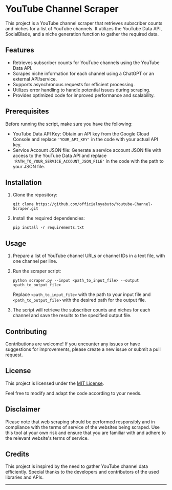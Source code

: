 # YouTube Channel Scraper

This project is a YouTube channel scraper that retrieves subscriber counts and niches for a list of YouTube channels. It utilizes the YouTube Data API, SocialBlade, and a niche generation function to gather the required data.

## Features

- Retrieves subscriber counts for YouTube channels using the YouTube Data API.
- Scrapes niche information for each channel using a ChatGPT or an external API/service.
- Supports asynchronous requests for efficient processing.
- Utilizes error handling to handle potential issues during scraping.
- Provides optimized code for improved performance and scalability.

## Prerequisites

Before running the script, make sure you have the following:

- YouTube Data API Key: Obtain an API key from the Google Cloud Console and replace `'YOUR_API_KEY'` in the code with your actual API key.
- Service Account JSON file: Generate a service account JSON file with access to the YouTube Data API and replace `'PATH_TO_YOUR_SERVICE_ACCOUNT_JSON_FILE'` in the code with the path to your JSON file.

## Installation

1. Clone the repository:

   ```shell
   git clone https://github.com/officialnyabuto/Youtube-Channel-Scraper.git
   ```

2. Install the required dependencies:

   ```shell
   pip install -r requirements.txt
   ```

## Usage

1. Prepare a list of YouTube channel URLs or channel IDs in a text file, with one channel per line.

2. Run the scraper script:

   ```shell
   python scraper.py --input <path_to_input_file> --output <path_to_output_file>
   ```

   Replace `<path_to_input_file>` with the path to your input file and `<path_to_output_file>` with the desired path for the output file.

3. The script will retrieve the subscriber counts and niches for each channel and save the results to the specified output file.

## Contributing

Contributions are welcome! If you encounter any issues or have suggestions for improvements, please create a new issue or submit a pull request.

## License

This project is licensed under the [MIT License](LICENSE).

Feel free to modify and adapt the code according to your needs.

## Disclaimer

Please note that web scraping should be performed responsibly and in compliance with the terms of service of the websites being scraped. Use this tool at your own risk and ensure that you are familiar with and adhere to the relevant website's terms of service.

## Credits

This project is inspired by the need to gather YouTube channel data efficiently. Special thanks to the developers and contributors of the used libraries and APIs.

---
